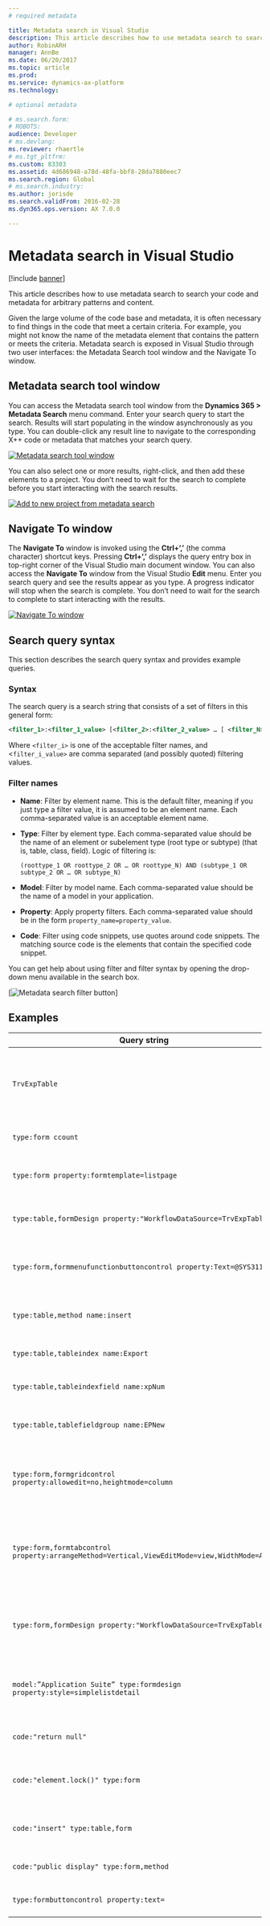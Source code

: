 ```yaml
---
# required metadata

title: Metadata search in Visual Studio
description: This article describes how to use metadata search to search your code and metadata for arbitrary patterns and content.
author: RobinARH
manager: AnnBe
ms.date: 06/20/2017
ms.topic: article
ms.prod:
ms.service: dynamics-ax-platform
ms.technology:

# optional metadata

# ms.search.form:
# ROBOTS:
audience: Developer
# ms.devlang:
ms.reviewer: rhaertle
# ms.tgt_pltfrm:
ms.custom: 83303
ms.assetid: 4d686948-a78d-48fa-bbf8-28da7880eec7
ms.search.region: Global
# ms.search.industry:
ms.author: jorisde
ms.search.validFrom: 2016-02-28
ms.dyn365.ops.version: AX 7.0.0

---
```


# Metadata search in Visual Studio

[!include [banner](../includes/banner.md)]

This article describes how to use metadata search to search your code and metadata for arbitrary patterns and content.

Given the large volume of the code base and metadata, it is often necessary to find things in the code that meet a certain criteria. For example, you might not know the name of the metadata element that contains the pattern or meets the criteria. Metadata search is exposed in Visual Studio through two user interfaces: the Metadata Search tool window and the Navigate To window.

## Metadata search tool window

You can access the Metadata search tool window from the **Dynamics 365 &gt; Metadata Search** menu command. Enter your search query to start the search. Results will start populating in the window asynchronously as you type. You can double-click any result line to navigate to the corresponding X++ code or metadata that matches your search query.

[![Metadata search tool window](./media/posted_metasearch.png)](./media/posted_metasearch.png)

You can also select one or more results, right-click, and then add these elements to a project. You don’t need to wait for the search to complete before you start interacting with the search results.

[![Add to new project from metadata search](./media/addnewproject_metasearch.png)](./media/addnewproject_metasearch.png)

## Navigate To window

The **Navigate To** window is invoked using the **Ctrl+‘,’** (the comma character) shortcut keys. Pressing **Ctrl+‘,’** displays the query entry box in top-right corner of the Visual Studio main document window. You can also access the **Navigate To** window from the Visual Studio **Edit** menu. Enter you search query and see the results appear as you type. A progress indicator will stop when the search is complete. You don’t need to wait for the search to complete to start interacting with the results.

[![Navigate To window](./media/typeform_metasearch.png)](./media/typeform_metasearch.png)

## Search query syntax

This section describes the search query syntax and provides example queries.

### Syntax

The search query is a search string that consists of a set of filters in this general form:

```xml
<filter_1>:<filter_1_value> [<filter_2>:<filter_2_value> … [ <filter_N>:<filter_N\_value>]]
```

Where `<filter_i>` is one of the acceptable filter names, and <`filter_i_value>` are comma separated (and possibly quoted) filtering values.

### Filter names

- **Name**: Filter by element name. This is the default filter, meaning if you just type a filter value, it is assumed to be an element name. Each comma-separated value is an acceptable element name.
- **Type**: Filter by element type. Each comma-separated value should be the name of an element or subelement type (root type or subtype) (that is, table, class, field). Logic of filtering is:

    `(roottype_1 OR roottype_2 OR … OR roottype_N) AND (subtype_1 OR subtype_2 OR … OR subtype_N)`

- **Model**: Filter by model name. Each comma-separated value should be the name of a model in your application.
- **Property**: Apply property filters. Each comma-separated value should be in the form `property_name=property_value`.
- **Code**: Filter using code snippets, use quotes around code snippets. The matching source code is the elements that contain the specified code snippet.

You can get help about using filter and filter syntax by opening the drop-down menu available in the search box.

[![Metadata search filter button](./media/metadatasearchfilter.jpg)]

## Examples

| Query string   | What it does       |
|--------------------------------|--------------------------------|
|`TrvExpTable` | If the token is by itself, it is assumed to be the name. So this will find everything in the application that has "TrvExpTable" in the name. |
|`type:form ccount`  | Finds all forms that have "ccount" in their names.   |
|`type:form property:formtemplate=listpage` | Finds all forms that contain the property "FormTemplate" equal to ‘ListPage’.       |
|`type:table,formDesign property:"WorkflowDataSource=TrvExpTable"`              | Finds formDesign nodes under tables, nothing would be found.  |
|`type:form,formmenufunctionbuttoncontrol property:Text=@SYS311998` | Finds all menu function button controls with the Text property equal to (a label) ‘@SYS311998’.                        |
|`type:table,method name:insert` | Finds tables with a method containing "insert" in the method name. |
|`type:table,tableindex name:Export` | Finds tables with an index name containing the word "Export". |
|`type:table,tableindexfield name:xpNum` | Finds table indexes with "xpNum" in the index field name. |
|`type:table,tablefieldgroup name:EPNew`  |Finds FieldGroups (in tables) containing ‘EPNew’ in their names. |
|`type:form,formgridcontrol property:allowedit=no,heightmode=column` | Finds form grid controls, with properties **allowedit** equal to "no" and heightmode equal to "column". |
|`type:form,formtabcontrol property:arrangeMethod=Vertical,ViewEditMode=view,WidthMode=Auto` |  Finds form tab controls, with properties arrangeMethod equal to "Vertical" and ViewEditMode equal to "view" and WidthMode equal to "Auto".  |
|`type:form,formDesign property:"WorkflowDataSource=TrvExpTable"` |Finds all forms with the "WorkflowDataSource" property in the FormDesign node set to the value "TrvExpTable".                 |
|`model:”Application Suite” type:formdesign property:style=simplelistdetail` | Find all forms in Application Suite model that has the style property set to simpleListDetail in the FormDesign node.             |
|`code:"return null"` | Finds all places in the source code that contains "return null". |
|`code:"element.lock()" type:form`   | Finds all places in the forms source code that contain the snippet "element.lock()".   |
|`code:"insert" type:table,form`    | Finds all places in the source code of either forms or tables that contain "insert".   |
|`code:"public display" type:form,method`  | Finds all form methods that contain the code "public display". |
|`type:formbuttoncontrol property:text=` | Finds all form Button Controls that have **empty** text properties. |
